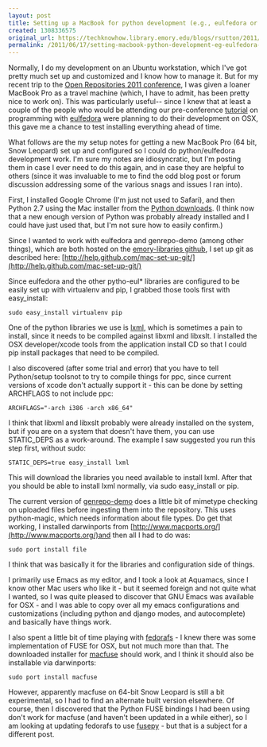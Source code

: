 ```yaml
---
layout: post
title: Setting up a MacBook for python development (e.g., eulfedora or genrepo-demo)
created: 1308336575
original_url: https://techknowhow.library.emory.edu/blogs/rsutton/2011/06/17/setting-macbook-python-development-eg-eulfedora-or-genrepo-demo
permalink: /2011/06/17/setting-macbook-python-development-eg-eulfedora-or-genrepo-demo/
---
```


Normally, I do my development on an Ubuntu workstation, which I've got pretty much set up and customized and I know how to manage it. But for my recent trip to the [Open Repositories 2011 conference](https://conferences.tdl.org/or/index.php/OR2011/OR2011main), I was given a loaner MacBook Pro as a travel machine (which, I have to admit, has been pretty nice to work on). This was particularly useful-- since I knew that at least a couple of the people who would be attending our pre-conference [tutorial](http://eulfedora.readthedocs.org/en/latest/tutorials/fedora.html) on programming with [eulfedora](https://github.com/emory-libraries/eulfedora) were planning to do their development on OSX, this gave me a chance to test installing everything ahead of time.

What follows are the my setup notes for getting a new MacBook Pro (64 bit, Snow Leopard) set up and configured so I could do python/eulfedora development work. I'm sure my notes are idiosyncratic, but I'm posting them in case I ever need to do this again, and in case they are helpful to others (since it was invaluable to me to find the odd blog post or forum discussion addressing some of the various snags and issues I ran into).

First, I installed Google Chrome (I'm just not used to Safari), and then Python 2.7 using the Mac installer from the [Python downloads](http://www.python.org/download/releases/2.7.2/). (I think now that a new enough version of Python was probably already installed and I could have just used that, but I'm not sure how to easily confirm.)

Since I wanted to work with eulfedora and genrepo-demo (among other things), which are both hosted on the [emory-libraries github](https://github.com/emory-libraries), I set up git as described here: [http://help.github.com/mac-set-up-git/](http://help.github.com/mac-set-up-git/)

Since eulfedora and the other pytho-eul* libraries are configured to be easily set up with virtualenv and pip, I grabbed those tools first with easy_install:

``sudo easy_install virtualenv pip``

One of the python libraries we use is [lxml](http://lxml.de/), which is sometimes a pain to install, since it needs to be compiled against libxml and libxslt. I installed the OSX developer/xcode tools from the application install CD so that I could pip install packages that need to be compiled.

I also discovered (after some trial and error) that you have to tell Python/setup toolsnot to try to compile things for ppc, since current versions of xcode don't actually support it - this can be done by setting ARCHFLAGS to not include ppc:

``ARCHFLAGS="-arch i386 -arch x86_64"``

I think that libxml and libxslt probably were already installed on the system, but if you are on a system that doesn't have them, you can use STATIC_DEPS as a work-around. The example I saw suggested you run this step first, without sudo:

``STATIC_DEPS=true easy_install lxml``

This will download the libraries you need available to install lxml. After that you should be able to install lxml normally, via sudo easy_install or pip.

The current version of [genrepo-demo](https://github.com/emory-libraries/genrepo-demo) does a little bit of mimetype checking on uploaded files before ingesting them into the repository. This uses python-magic, which needs information about file types. Do get that working, I installed darwinports from [http://www.macports.org/](http://www.macports.org/)and then all I had to do was:

``sudo port install file``

I think that was basically it for the libraries and configuration side of things.

I primarily use Emacs as my editor, and I took a look at Aquamacs, since I know other Mac users who like it - but it seemed foreign and not quite what I wanted, so I was quite pleased to discover that GNU Emacs was available for OSX - and I was able to copy over all my emacs configurations and customizations (including python and django modes, and autocomplete) and basically have things work.

I also spent a little bit of time playing with [fedorafs](https://github.com/emory-libraries/fedorafs) - I knew there was some implementation of FUSE for OSX, but not much more than that. The downloaded installer for [macfuse](http://code.google.com/p/macfuse/) should work, and I think it should also be installable via darwinports:

``sudo port install macfuse``

However, apparently macfuse on 64-bit Snow Leopard is still a bit experimental, so I had to find an alternate built version elsewhere. Of course, then I discovered that the Python FUSE bindings I had been using don't work for macfuse (and haven't been updated in a while either), so I am looking at updating fedorafs to use [fusepy](http://code.google.com/p/fusepy/) - but that is a subject for a different post.

